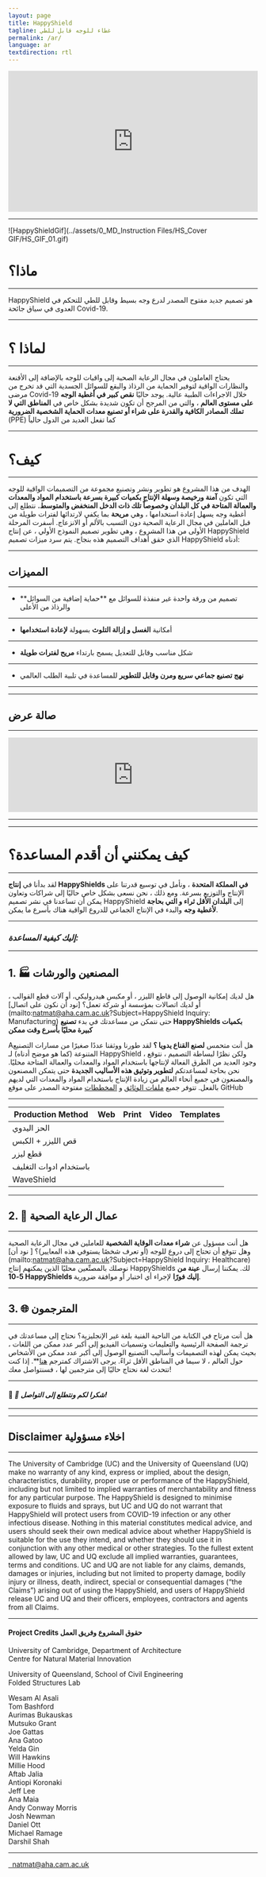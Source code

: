 ```yaml
---
layout: page
title: HappyShield
tagline: غطاء للوجه قابل للطي 
permalink: /ar/
language: ar
textdirection: rtl
---
```


<style>.embed-container { position: relative; padding-bottom: 56.25%; height: 0; overflow: hidden; max-width: 100%; } .embed-container iframe, .embed-container object, .embed-container embed { position: absolute; top: 0; left: 0; width: 100%; height: 100%; }</style><div class='embed-container'><iframe src='https://www.youtube.com/embed//NzHtaLhImxM' frameborder='0' allowfullscreen></iframe></div>

---

![HappyShieldGif](../assets/0_MD_Instruction Files/HS_Cover GIF/HS_GIF_01.gif)


# ماذا؟ 

---

 HappyShield هو تصميم جديد مفتوح المصدر لدرع وجه بسيط وقابل للطي للتحكم في العدوى في سياق جائحة Covid-19.

---

# لماذا ؟

---

يحتاج العاملون في مجال الرعاية الصحية إلى واقيات للوجه بالإضافة إلى الأقنعة والنظارات الواقية لتوفير الحماية من الرذاذ والبقع للسوائل الجسدية  التي قد تخرج من مرضى Covid-19 خلال الاجراءات الطبية عالية. يوجد حاليًا **نقص كبير في أغطية الوجه على مستوى العالم** ، والتي من المرجح أن تكون شديدة بشكل خاص في **المناطق التي لا تملك المصادر الكافية والقدرة على شراء أو تصنيع معدات الحماية الشخصية الضرورية** (PPE) كما تفعل العديد من الدول حالياً

---

# كيف؟

---

الهدف من هذا المشروع هو تطوير ونشر وتصنيع مجموعة من التصميمات الواقية للوجه التي تكون **آمنة ورخيصة وسهلة الإنتاج بكميات كبيرة بسرعة باستخدام المواد والمعدات والعمالة المتاحة في كل البلدان وخصوصاً تلك ذات الدخل  المنخفض والمتوسط.** نتطلع إلى أغطية وجه يسهل إعادة استخدامها ، وهي **مريحة** بما يكفي لارتدائها لفترات طويلة من قبل العاملين في مجال الرعاية الصحية دون التسبب بالألم أو الانزعاج. أسفرت المرحلة الأولى من هذا المشروع ، وهي تطوير تصميم النموذج الأولي ، عن إنتاج HappyShield الذي حقق أهداف التصميم هذه بنجاح. يتم سرد ميزات تصميم HappyShield أدناه:

---

## المميزات

---

* **تصميم من ورقة واحدة غير منفذة للسوائل مع **حماية إضافية من السوائل والرذاذ من الأعلى

---

* أمكانية **الغسل و إزالة التلوث** بسهولة **لإعادة استخدامها**

---

* شكل مناسب وقابل للتعديل يسمح بارتداء **مريح لفترات طويلة**  

---

* **نهج تصنيع جماعي سريع ومرن وقابل للتطوير** للمساعدة في تلبية الطلب العالمي  

---
---

## صالة عرض

---

<script src="https://snapwidget.com/js/snapwidget.js"></script>
<iframe src="https://snapwidget.com/embed/810063" class="snapwidget-widget" allowtransparency="true" frameborder="0" scrolling="no" style="border:none; overflow:hidden;  width:100%; "></iframe>

---
---

# كيف يمكنني أن أقدم المساعدة؟ 

---

لقد بدأنا في **إنتاج HappyShields في المملكة المتحدة** ، ونأمل في توسيع قدرتنا على الإنتاج والتوزيع بسرعة. ومع ذلك ، نحن نسعى بشكل خاص حاليًا إلى شراكات وتعاون يمكن أن تساعدنا في نشر تصميم HappyShield إلى **البلدان الأقل ثراء و التي بحاجة لأغطية وجه**  والبدء في الإنتاج الجماعي للدروع الواقية هناك بأسرع ما يمكن.

---

### _إليك كيفية المساعدة:_

---

## 1. 🏭 المصنعين والورشات

هل لديك إمكانية الوصول إلى قاطع الليزر ، أو مكبس هيدروليكي، أو آلات قطع القوالب ، أو لديك اتصالات بمؤسسة أو شركة تعمل؟ [نود أن نكون على اتصال](mailto:natmat@aha.cam.ac.uk?Subject=HappyShield Inquiry: Manufacturing) حتى نتمكن من مساعدتك في بدء **تصنيع HappyShields بكميات كبيرة محليًا بأسرع وقت ممكن**

Aهل أنت متحمس **لصنع القناع يدويا ؟** لقد طورنا ووثقنا عددًا صغيرًا من مسارات التصنيع المتنوعة (كما هو موضح أدناه) لـ HappyShield ، ولكن نظرًا لبساطة التصميم ، نتوقع وجود العديد من الطرق الفعالة لإنتاجها باستخدام المواد والمعدات والعمالة المتاحة محليًا. نحن بحاجة لمساعدتكم **لتطوير وتوثيق هذه الأساليب الجديدة** حتى يتمكن المصنعون والمصنعون في جميع أنحاء العالم من زيادة الإنتاج باستخدام المواد والمعدات التي لديهم بالفعل. تتوفر جميع  [ملفات الوثائق](https://github.com/HappyShield/happyshield.github.io) و [المخططات](https://github.com/HappyShield/HappyShield)  مفتوحة المصدر على موقع GitHub

---

| Production Method                     | Web                                                                                                                    | Print | Video | Templates |
|---------------------------------------|------------------------------------------------------------------------------------------------------------------------|-------|-------|-----------|
| الحز اليدوي                         | [<i class="em em-iphone" aria-role="presentation" aria-label="MOBILE PHONE"></i>](../hand-creasing/{{page.language}}/)       |  [<i class="em em-page_facing_up" aria-role="presentation" aria-label="PAGE FACING UP"></i>](./Instructions/HandCreasing/Assets/Output/InstructionsPDF/Instructions.pdf)  |    [<i class="em em-video_camera" aria-role="presentation" aria-label="VIDEO CAMERA"></i>](https://youtu.be/8RvlrtrebBE) |       [<i class="em em-triangular_ruler" aria-role="presentation" aria-label="TRIANGULAR RULER"></i>](https://github.com/HappyShield/HappyShield/tree/master/Templates/HandCreasing)    |
| قص الليزر + الكبس         | [<i class="em em-iphone" aria-role="presentation" aria-label="MOBILE PHONE"></i>](../pressure-creasing/{{page.language}}/)   | [<i class="em em-page_facing_up" aria-role="presentation" aria-label="PAGE FACING UP"></i>](./Instructions/LaserCutAndPressureCreasing/Assets/Output/InstructionsPDF/Instructions.pdf) |   [<i class="em em-video_camera" aria-role="presentation" aria-label="VIDEO CAMERA"></i>](https://youtu.be/IPKiPi-Tne8)    |         [<i class="em em-triangular_ruler" aria-role="presentation" aria-label="TRIANGULAR RULER"></i>](https://github.com/HappyShield/HappyShield/tree/master/Templates/LaserCutAndPressureCreasing)  |
| قطع ليزر                             | [<i class="em em-iphone" aria-role="presentation" aria-label="MOBILE PHONE"></i>](../laser-cut/{{page.language}}/)           |  [<i class="em em-page_facing_up" aria-role="presentation" aria-label="PAGE FACING UP"></i>](./Instructions/LaserCut/Assets/Output/InstructionsPDF/Instructions.pdf) |       |        [<i class="em em-triangular_ruler" aria-role="presentation" aria-label="TRIANGULAR RULER"></i>](https://github.com/HappyShield/HappyShield/tree/master/Templates/LaserCut)   |
| باستخدام ادوات التغليف                             |                                                                                                                        |       |   [<i class="em em-video_camera" aria-role="presentation" aria-label="VIDEO CAMERA"></i>](https://youtu.be/yBTCImOzLss)    |           |
| WaveShield                            | [<i class="em em-iphone" aria-role="presentation" aria-label="MOBILE PHONE"></i>](../wave-shield/{{page.language}}/)     |   [<i class="em em-page_facing_up" aria-role="presentation" aria-label="PAGE FACING UP"></i>](./Instructions/WaveShield/Assets/Output/InstructionsPDF/Instructions.pdf)    |   [<i class="em em-video_camera" aria-role="presentation" aria-label="VIDEO CAMERA"></i>](https://youtu.be/9PSss8W73v0)    |         [<i class="em em-triangular_ruler" aria-role="presentation" aria-label="TRIANGULAR RULER"></i>](https://github.com/HappyShield/HappyShield/tree/master/Templates/Waveshield)  |

---

## 2. 🏥 عمال الرعاية الصحية

---

هل أنت مسؤول عن **شراء معدات الوقاية الشخصية** للعاملين في مجال الرعاية الصحية وهل تتوقع أن تحتاج إلى دروع للوجه (أو تعرف شخصًا يستوفي هذه المعايير)؟ [ نود أن](mailto:natmat@aha.cam.ac.uk?Subject=HappyShield Inquiry: Healthcare) نوصلك بالمصنِّعين محليًا الذين يمكنهم إنتاج HappyShields لك. يمكننا إرسال **عينة من 5-10 HappyShields إليك فورًا** لإجراء أي اختبار أو موافقة ضرورية.

---

## 3. 🌐 المترجمون

---

هل أنت مرتاح في الكتابة من الناحية الفنية بلغة غير الإنجليزية؟ نحتاج إلى مساعدتك في ترجمة الصفحة الرئيسية والتعليمات وتسميات الفيديو إلى أكبر عدد ممكن من اللغات ، بحيث يمكن لهذه التصميمات وأساليب التصنيع الوصول إلى أكبر عدد ممكن من الأشخاص حول العالم ، لا سيما في المناطق الأقل ثراءً. يرجى الاشتراك كمترجم  [هنا](https://forms.gle/9vHc2FbVvhA7nnZM7)**.  إذا كنت تتحدث لغة نحتاج حاليًا إلى مترجمين لها ، فسنتواصل معك! 

---

#### 🙏 **_🙏 شكرا لكم ونتطلع إلى التواصل!_**

---
---

## Disclaimer اخلاء مسؤولية

---

The University of Cambridge (UC) and the University of Queensland (UQ) make no warranty of any kind, express or implied, about the design, characteristics, durability, proper use or performance of the HappyShield, including but not limited to implied warranties of merchantability and fitness for any particular purpose. The HappyShield is designed to minimise exposure to fluids and sprays, but UC and UQ do not warrant that HappyShield will protect users from COVID-19 infection or any other infectious disease. Nothing in this material constitutes medical advice, and users should seek their own medical advice about whether HappyShield is suitable for the use they intend, and whether they should use it in conjunction with any other medical or other strategies. To the fullest extent allowed by law, UC and UQ exclude all implied warranties, guarantees, terms and conditions. UC and UQ are not liable for any claims, demands, damages or injuries, including but not limited to property damage, bodily injury or illness, death, indirect, special or consequential damages (“the Claims”) arising out of using the HappyShield, and users of HappyShield release UC and UQ and their officers, employees, contractors and agents from all Claims.

--- 

#### Project Credits حقوق المشروع وفريق العمل

University of Cambridge, Department of Architecture  
Centre for Natural Material Innovation


University of Queensland, School of Civil Engineering  
Folded Structures Lab  

Wesam Al Asali  
Tom Bashford  
Aurimas Bukauskas  
Mutsuko Grant  
Joe Gattas  
Ana Gatoo  
Yelda Gin  
Will Hawkins  
Millie Hood  
Aftab Jalia  
Antiopi Koronaki  
Jeff Lee  
Ana Maia  
Andy Conway Morris  
Josh Newman  
Daniel Ott  
Michael Ramage  
Darshil Shah  

---

<script src="https://kit.fontawesome.com/688367e949.js" crossorigin="anonymous"></script>
<div class="socialMediaIconsFooter">
        <a href = "https://twitter.com/happy_PPE">
            <i class="fab fa-twitter" style="font-size:24px; color:black; display: inline-block;"></i> 
        </a>
        <a href ="https://www.instagram.com/happyppe/">
            <i class="fab fa-instagram" style="font-size:24px; color:black; display: inline-block;"></i>
        </a>  
        <a href="mailto:natmat@aha.cam.ac.uk?Subject=HappyShield Inquiry">  natmat@aha.cam.ac.uk</a>
</div>
